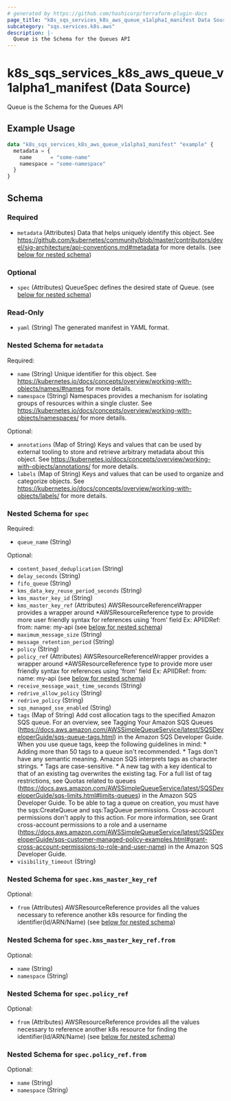 ```yaml
---
# generated by https://github.com/hashicorp/terraform-plugin-docs
page_title: "k8s_sqs_services_k8s_aws_queue_v1alpha1_manifest Data Source - terraform-provider-k8s"
subcategory: "sqs.services.k8s.aws"
description: |-
  Queue is the Schema for the Queues API
---
```


# k8s_sqs_services_k8s_aws_queue_v1alpha1_manifest (Data Source)

Queue is the Schema for the Queues API

## Example Usage

```terraform
data "k8s_sqs_services_k8s_aws_queue_v1alpha1_manifest" "example" {
  metadata = {
    name      = "some-name"
    namespace = "some-namespace"
  }
}
```

<!-- schema generated by tfplugindocs -->
## Schema

### Required

- `metadata` (Attributes) Data that helps uniquely identify this object. See https://github.com/kubernetes/community/blob/master/contributors/devel/sig-architecture/api-conventions.md#metadata for more details. (see [below for nested schema](#nestedatt--metadata))

### Optional

- `spec` (Attributes) QueueSpec defines the desired state of Queue. (see [below for nested schema](#nestedatt--spec))

### Read-Only

- `yaml` (String) The generated manifest in YAML format.

<a id="nestedatt--metadata"></a>
### Nested Schema for `metadata`

Required:

- `name` (String) Unique identifier for this object. See https://kubernetes.io/docs/concepts/overview/working-with-objects/names/#names for more details.
- `namespace` (String) Namespaces provides a mechanism for isolating groups of resources within a single cluster. See https://kubernetes.io/docs/concepts/overview/working-with-objects/namespaces/ for more details.

Optional:

- `annotations` (Map of String) Keys and values that can be used by external tooling to store and retrieve arbitrary metadata about this object. See https://kubernetes.io/docs/concepts/overview/working-with-objects/annotations/ for more details.
- `labels` (Map of String) Keys and values that can be used to organize and categorize objects. See https://kubernetes.io/docs/concepts/overview/working-with-objects/labels/ for more details.


<a id="nestedatt--spec"></a>
### Nested Schema for `spec`

Required:

- `queue_name` (String)

Optional:

- `content_based_deduplication` (String)
- `delay_seconds` (String)
- `fifo_queue` (String)
- `kms_data_key_reuse_period_seconds` (String)
- `kms_master_key_id` (String)
- `kms_master_key_ref` (Attributes) AWSResourceReferenceWrapper provides a wrapper around *AWSResourceReference type to provide more user friendly syntax for references using 'from' field Ex: APIIDRef: from: name: my-api (see [below for nested schema](#nestedatt--spec--kms_master_key_ref))
- `maximum_message_size` (String)
- `message_retention_period` (String)
- `policy` (String)
- `policy_ref` (Attributes) AWSResourceReferenceWrapper provides a wrapper around *AWSResourceReference type to provide more user friendly syntax for references using 'from' field Ex: APIIDRef: from: name: my-api (see [below for nested schema](#nestedatt--spec--policy_ref))
- `receive_message_wait_time_seconds` (String)
- `redrive_allow_policy` (String)
- `redrive_policy` (String)
- `sqs_managed_sse_enabled` (String)
- `tags` (Map of String) Add cost allocation tags to the specified Amazon SQS queue. For an overview, see Tagging Your Amazon SQS Queues (https://docs.aws.amazon.com/AWSSimpleQueueService/latest/SQSDeveloperGuide/sqs-queue-tags.html) in the Amazon SQS Developer Guide. When you use queue tags, keep the following guidelines in mind: * Adding more than 50 tags to a queue isn't recommended. * Tags don't have any semantic meaning. Amazon SQS interprets tags as character strings. * Tags are case-sensitive. * A new tag with a key identical to that of an existing tag overwrites the existing tag. For a full list of tag restrictions, see Quotas related to queues (https://docs.aws.amazon.com/AWSSimpleQueueService/latest/SQSDeveloperGuide/sqs-limits.html#limits-queues) in the Amazon SQS Developer Guide. To be able to tag a queue on creation, you must have the sqs:CreateQueue and sqs:TagQueue permissions. Cross-account permissions don't apply to this action. For more information, see Grant cross-account permissions to a role and a username (https://docs.aws.amazon.com/AWSSimpleQueueService/latest/SQSDeveloperGuide/sqs-customer-managed-policy-examples.html#grant-cross-account-permissions-to-role-and-user-name) in the Amazon SQS Developer Guide.
- `visibility_timeout` (String)

<a id="nestedatt--spec--kms_master_key_ref"></a>
### Nested Schema for `spec.kms_master_key_ref`

Optional:

- `from` (Attributes) AWSResourceReference provides all the values necessary to reference another k8s resource for finding the identifier(Id/ARN/Name) (see [below for nested schema](#nestedatt--spec--kms_master_key_ref--from))

<a id="nestedatt--spec--kms_master_key_ref--from"></a>
### Nested Schema for `spec.kms_master_key_ref.from`

Optional:

- `name` (String)
- `namespace` (String)



<a id="nestedatt--spec--policy_ref"></a>
### Nested Schema for `spec.policy_ref`

Optional:

- `from` (Attributes) AWSResourceReference provides all the values necessary to reference another k8s resource for finding the identifier(Id/ARN/Name) (see [below for nested schema](#nestedatt--spec--policy_ref--from))

<a id="nestedatt--spec--policy_ref--from"></a>
### Nested Schema for `spec.policy_ref.from`

Optional:

- `name` (String)
- `namespace` (String)
